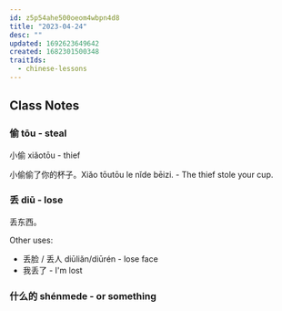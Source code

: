 ```yaml
---
id: z5p54ahe500oeom4wbpn4d8
title: "2023-04-24"
desc: ""
updated: 1692623649642
created: 1682301500348
traitIds:
  - chinese-lessons
---
```


## Class Notes

### 偷 tōu - steal

小偷 xiǎotōu - thief

小偷偷了你的杯子。Xiǎo tōutōu le nǐde bēizi. - The thief stole your cup.

### 丢 diū - lose

丢东西。

Other uses:

- 丢脸 / 丢人 diūliǎn/diūrén - lose face
- 我丢了 - I'm lost

### 什么的 shénmede - or something

